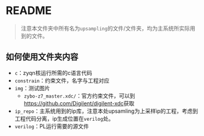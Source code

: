 # README

> 注意本文件夹中所有名为`upsampling`的文件/文件夹，均为主系统所实际用到的文件。

## 如何使用文件夹内容

- `c`：zyqn核运行所需的c语言代码
- `constrain`：约束文件，名字与工程对应
- `img`：测试图片
  - `zybo-z7_master.xdc/`：官方约束文件，可以到<https://github.com/Digilent/digilent-xdc>获取
- `ip_repo`：主系统用到的ip库，注意本处upsamling为上采样ip的工程，考虑到工程代码分离，ip生成位置在`verilog`处。
- `verilog`：PL运行需要的源文件
